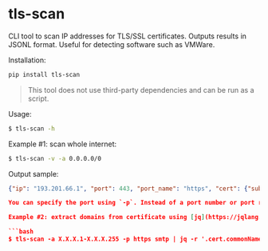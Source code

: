 # tls-scan

CLI tool to scan IP addresses for TLS/SSL certificates. Outputs results in JSONL format. Useful for detecting software such as VMWare.

Installation:

```bash
pip install tls-scan
```

> This tool does not use third-party dependencies and can be run as a script.

Usage:

```bash
$ tls-scan -h
```

Example #1: scan whole internet:

```bash
$ tls-scan -v -a 0.0.0.0/0
```

Output sample:

```json
{"ip": "193.201.66.1", "port": 443, "port_name": "https", "cert": {"subject": {"countryName": "LV", "localityName": "Rīga", "organizationName": "AS PrivatBank", "commonName": "*.privatbank.lv"}, "issuer": {"countryName": "US", "organizationName": "DigiCert Inc", "commonName": "DigiCert TLS RSA SHA256 2020 CA1"}, "version": 3, "serialNumber": "0CE443B97F070F5500D008EEDFB11F88", "notBefore": "Aug 12 00:00:00 2022 GMT", "notAfter": "Aug 24 23:59:59 2023 GMT", "subjectAltName": [["DNS", "*.privatbank.lv"], ["DNS", "www.privatbank.lv"], ["DNS", "ibank.privatbank.lv"], ["DNS", "b2a2.privatbank.lv"], ["DNS", "open.privatbank.lv"], ["DNS", "sof.privatbank.lv"]], "OCSP": ["http://ocsp.digicert.com"], "caIssuers": ["http://cacerts.digicert.com/DigiCertTLSRSASHA2562020CA1-1.crt"], "crlDistributionPoints": ["http://crl3.digicert.com/DigiCertTLSRSASHA2562020CA1-4.crl", "http://crl4.digicert.com/DigiCertTLSRSASHA2562020CA1-4.crl"]}, "hostname": "b2a2.privatbank.lv"}

You can specify the port using `-p`. Instead of a port number or port range, you can use an alias: `smtp`, `imap`, `pop`, `https`, `ldap`, `rdp`, `ftp`, `telnet`, `cpanel`, `whm`, `kuber`, `portainer`, `proxmox`, `webmin`, `redis`, `activemq`. Specify `all` to scan all listed ports and `common` for the most common ones.

Example #2: extract domains from certificate using [jq](https://jqlang.github.io/jq/):

```bash
$ tls-scan -a X.X.X.1-X.X.X.255 -p https smtp | jq -r '.cert.commonName, .cert.subjectAltName[]?[1], .hostname | select(.)'
```
